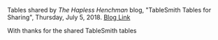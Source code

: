 Tables shared by *The Hapless Henchman* blog, 
"TableSmith Tables for Sharing", Thursday, July 5, 2018. 
[Blog Link](https://noahms456.blogspot.com/2018/07/tablesmith-tables-for-sharing.html)


With thanks for the shared TableSmith tables

